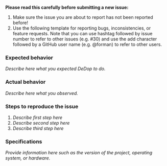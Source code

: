 **Please read this carefully before submitting a new issue:**

1. Make sure the issue you are about to report has not been reported before! 
2. Use the following template for reporting bugs, inconsistencies, or feature 
   requests. Note that you can use hashtag followed by issue number to refer 
   to other issues (e.g. #30) and use the add character followed by a GitHub 
   user name (e.g. @forman) to refer to other users.   

### Expected behavior

*Describe here what you expected DeDop to do.*

### Actual behavior

*Describe here what you observed.*

### Steps to reproduce the issue

1. *Describe first step here* 
2. *Describe second step here* 
3. *Describe third step here* 

### Specifications 

*Provide information here such as the version of the project, operating system, 
or hardware.*